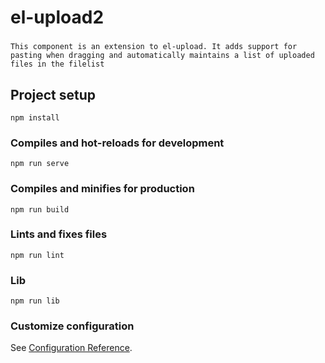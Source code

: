 # el-upload2
###
```
This component is an extension to el-upload. It adds support for pasting when dragging and automatically maintains a list of uploaded files in the filelist
```


## Project setup
```
npm install
```

### Compiles and hot-reloads for development
```
npm run serve
```

### Compiles and minifies for production
```
npm run build
```

### Lints and fixes files
```
npm run lint
```
### Lib
```
npm run lib
```

### Customize configuration
See [Configuration Reference](https://cli.vuejs.org/config/).
